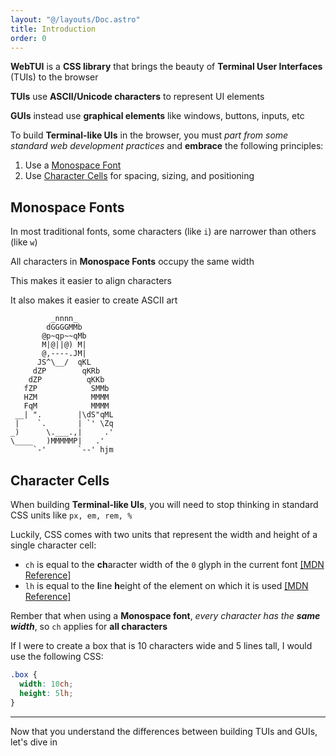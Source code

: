 ```yaml
---
layout: "@/layouts/Doc.astro"
title: Introduction
order: 0
---
```


**WebTUI** is a **CSS library** that brings the beauty of **Terminal User Interfaces** (TUIs) to the browser

**TUIs** use **ASCII/Unicode characters** to represent UI elements

**GUIs** instead use **graphical elements** like windows, buttons, inputs, etc

To build **Terminal-like UIs** in the browser, you must _part from some standard web development practices_ and **embrace** the following principles:

1. Use a [Monospace Font](#monospace-fonts)
2. Use [Character Cells](#character-cells) for spacing, sizing, and positioning

## Monospace Fonts

In most traditional fonts, some characters (like `i`) are narrower than others (like `w`)

All characters in **Monospace Fonts** occupy the same width

This makes it easier to align characters

It also makes it easier to create ASCII art

```
         _nnnn_
        dGGGGMMb
       @p~qp~~qMb
       M|@||@) M|
       @,----.JM|
      JS^\__/  qKL
     dZP        qKRb
    dZP          qKKb
   fZP            SMMb
   HZM            MMMM
   FqM            MMMM
 __| ".        |\dS"qML
 |    `.       | `' \Zq
_)      \.___.,|     .'
\____   )MMMMMP|   .'
     `-'       `--' hjm
```

## Character Cells

When building **Terminal-like UIs**, you will need to stop thinking in standard CSS units like `px, em, rem, %`

Luckily, CSS comes with two units that represent the width and height of a single character cell:

- `ch` is equal to the **ch**aracter width of the `0` glyph in the current font [[MDN Reference]](https://developer.mozilla.org/en-US/docs/Web/CSS/length#ch)
- `lh` is equal to the **l**ine **h**eight of the element on which it is used [[MDN Reference]](https://developer.mozilla.org/en-US/docs/Web/CSS/length#lh)

Rember that when using a **Monospace font**, _every character has the **same width**_, so `ch` applies for **all characters**

If I were to create a box that is 10 characters wide and 5 lines tall, I would use the following CSS:

```css
.box {
  width: 10ch;
  height: 5lh;
}
```

---

Now that you understand the differences between building TUIs and GUIs, let's dive in
